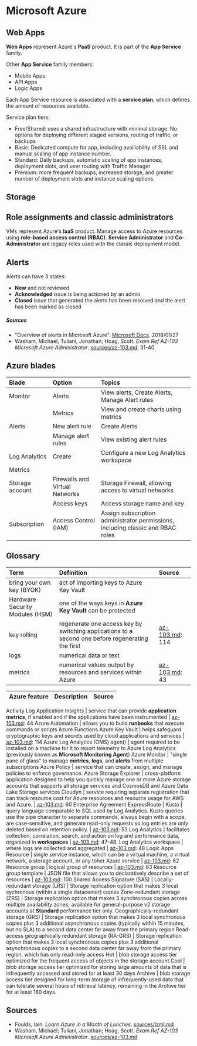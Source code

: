 # Microsoft Azure

## Web Apps
__Web Apps__ represent Azure's __PaaS__ product. It is part of the __App Service__ family.

Other __App Service__ family members:
  - Mobile Apps
  - API Apps
  - Logic Apps

Each App Service resource is associated with a __service plan__, which defines the amount of resources available.

Service plan tiers:
  - Free/Shared: uses a shared infrastructure with minimal storage. No options for deploying different staged versions, routing of traffic, or backups
  - Basic: Dedicated compute for app, including avaiilability of SSL and manual scaling of app instance number.
  - Standard: Daily backups, automatic scaling of app instances, deployment slots, and user routing with Traffic Manager
  - Premium: more frequent backups, increased storage, and greater number of deployment slots and instance scaling options.
  
## Storage


## Role assignments and classic administrators
VMs represent Azure's __IaaS__ product.
Manage access to Azure resources using __role-based access control (RBAC)__. __Service Administrator__ and __Co-Administrator__ are legacy roles used with the classic deployment model.

## Alerts
Alerts can have 3 states:
  - **New** and not reviewed
  - **Acknowledged** issue is being actioned by an admin
  - **Closed** issue that generated the alerts has been resolved and the alert has been marked as closed

##### Sources
  - "Overview of alerts in Microsoft Azure". [Microsoft Docs](https://docs.microsoft.com/en-us/azure/azure-monitor/platform/alerts-overview). 2018/01/27
  - Washam, Michael; Tuliani, Jonathan; Hoag, Scott. _Exam Ref AZ-103 Microsoft Azure Administrator_. [sources/az-103.md](../sources/az-103.md): 31-40.

## Azure blades

Blade                                   | Option                | Topics
:---                                    | :---                  | :---
Monitor                                 | Alerts                | View alerts, Create Alerts, Manage Alert rules
                                        | Metrics               | View and create charts using metrics
Alerts                                  | New alert rule        | Create Alerts
                                        | Manage alert rules    | View existing alert rules
Log Analytics                           | Create                | Configure a new Log Analytics workspace
Metrics                                 | 
Storage account                         | Firewalls and Virtual Networks |  Storage Firewall, allowing access to virtual networks
                                        | Access keys           | Access storage name and key
Subscription                            | Access Control (IAM)  | Assign subscription administrator permissions, including classic and RBAC roles


## Glossary

Term                                    | Definition  | Source
:---                                    | :---        | :---
bring your own key (BYOK)               | act of importing keys to Azure Key Vault
Hardware Security Modules (HSM)         | one of the ways keys in __Azure Key Vault__ can be protected
key rolling                             | regenerate one access key by switching applications to a second one before regenerating the first | [az-103.md](../sources/az-103.md): 114
logs                                    | numerical data or text
metrics                                 | numerical values output by resources and services within Azure | [az-103.md](../sources/az-103.md): 43

Azure feature                           | Description | Source
:---                                    | :---        | :---
Activity Log
Application Insights                    | service that can provide __application metrics__, if enabled and if the applications have been instrumented | [az-103.md](../sources/az-103.md): 44
Azure Automation                        | allows you to build __runbooks__ that execute commands or scripts
Azure Functions
Azure Key Vault                         | helps safeguard cryptographic keys and secrets used by cloud applications and services | [az-103.md](../sources/az-103.md): 114
Azure Log Analytics (OMS) agent)        | agent required to be installed on a machine for it to report telemetry to Azure Log Analytics (previously known as __Microsoft Monitoring Agent__)
Azure Monitor                           | "single pane of glass" to manage __metrics__, __logs__, and **alerts** from multiple subscriptions
Azure Policy                            | service that can create, assign, and manage policies to enforce governance.
Azure Storage Explorer                  | cross-platform application designed to help you quickly manage one or more Azure storage accounts that supports all storage services and CosmosDB and Azure Data Lake Storage services
Cloudyn                                 | service requiring separate registration that can track resource cost for Azure resources and resource usage for AWS and Azure. | [az-103.md](../sources/az-103.md): 60
Enterprise Agreement 
ExpressRoute                            | 
Kusto                                   | query language comparable to SQL used by Log Analytics. Kusto queries use the pipe character to separate commands, always begin with a scope, are case-sensitive, and generate read-only requests so log entries are only deleted based on retention policy. | [az-103.md](../sources/az-103.md): 53
Log Analytics                           | facilitates collection, correlation, search, and action on log and performance data, organized in __workspaces__ | [az-103.md](../sources/az-103.md): 47-48.
Log Analytics workspace                 | where logs are collected and aggregated | [az-103.md](../sources/az-103.md): 48
Logic Apps
Resource                                | single service instance, which can be a virtual machine, a virtual network, a storage account, or any toher Azure service | [az-103.md](../sources/az-103.md): 62
Resource group                          | logical group of resources | [az-103.md](../sources/az-103.md): 63
Resource group template                 | JSON file that allows you to declaratively describe a set of resources | [az-103.md](../sources/az-103.md): 100
Shared Access Signature (SAS)           | 
Locally-redundant storage (LRS)         | Storage replication option that makes 3 local sychronous (within a single datacenter) copies 
Zone-redundant storage (ZRS)            | Storage replication option that makes 3 synchronous copies across multiple availability zones; available for general-purpose v2 storage accounts at **Standard** performance tier only.
Geographically-redundant storage (GRS)  | Storage replication option that makes 3 local synchronous copies plus 3 additional asynchronous copies (typically within 15 minutes, but no SLA) to a second data center far away from the primary region
Read-access geographically redundant storage (RA-GRS) | Storage replication option that makes 3 local synchronous copies plus 3 additional asynchronous copies to a second data center far away from the primary region, which has only read-only access
Hot                                     | blob storage access tier optimized for the frequent access of objects in the storage account
Cool                                    | blob storage access tier optimized for storing large amounts of data that is infrequently accessed and stored for at least 30 days
Archive                                 | blob storage access tier designed for long-term storage of infrequently-used data that can tolerate several hours of retrieval latency, remaining in the Archive tier for at least 180 days.


## Sources
  - Foulds, Iain. _Learn Azure in a Month of Lunches_. [sources/lzml.md](../sources/lzml.md)
  - Washam, Michael; Tuliani, Jonathan; Hoag, Scott. _Exam Ref AZ-103 Microsoft Azure Administrator_. [sources/az-103.md](../sources/az-103.md)